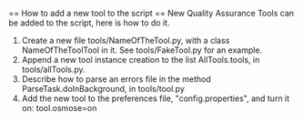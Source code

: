 == How to add a new tool to the script ==
New Quality Assurance Tools can be added to the script, here is how to do it.

1. Create a new file tools/NameOfTheTool.py, with a class NameOfTheToolTool in it.
   See tools/FakeTool.py for an example.
2. Append a new tool instance creation to the list AllTools.tools, in tools/allTools.py. 
3. Describe how to parse an errors file in the method ParseTask.doInBackground, in tools/tool.py 
4. Add the new tool to the preferences file, "config.properties", and turn it on:
tool.osmose=on



